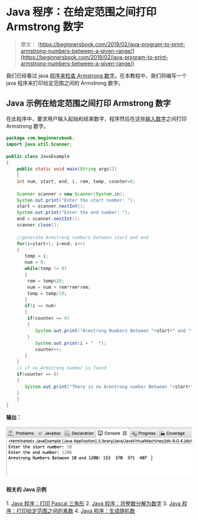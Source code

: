 # Java 程序：在给定范围之间打印 Armstrong 数字

> 原文： [https://beginnersbook.com/2019/02/java-program-to-print-armstrong-numbers-between-a-given-range/](https://beginnersbook.com/2019/02/java-program-to-print-armstrong-numbers-between-a-given-range/)

我们已经看过 java [程序来检查 Armstrong 数字](https://beginnersbook.com/2017/09/java-program-to-check-armstrong-number/)。在本教程中，我们将编写一个 java 程序来打印给定范围之间的 Armstrong 数字。

## Java 示例在给定范围之间打印 Armstrong 数字

在此程序中，要求用户输入起始和结束数字，程序然后在这些[输入数字](https://beginnersbook.com/2014/07/java-program-to-get-input-from-user/)之间打印 Armstrong 数字。

```java
package com.beginnersbook;
import java.util.Scanner;

public class JavaExample
{
    public static void main(String args[])
    {
	int num, start, end, i, rem, temp, counter=0;

	Scanner scanner = new Scanner(System.in);
	System.out.print("Enter the start number: ");
	start = scanner.nextInt();
	System.out.print("Enter the end number: ");
	end = scanner.nextInt();
	scanner.close();

	//generate Armstrong numbers between start and end
	for(i=start+1; i<end; i++)
	{
	   temp = i;
	   num = 0;
	   while(temp != 0)
	   {
		rem = temp%10;
		num = num + rem*rem*rem;
		temp = temp/10;
	   }
	   if(i == num)
	   {
		if(counter == 0)
		{
		   System.out.print("Armstrong Numbers Between "+start+" and "+end+": ");
		}
		   System.out.print(i + "  ");
		   counter++;
	   }
	}
	// if no Armstrong number is found
	if(counter == 0)
	{
	   System.out.print("There is no Armstrong number Between "+start+" and "+end);
	}
    }
}
```

**输出：**

![Java program to Print Armstrong numbers between a given range](img/736a60a8d022c99ad2057d6d457f0a25.jpg)

#### 相关的 Java 示例

1\. [Java 程序：打印 Pascal 三角形](https://beginnersbook.com/2019/02/java-program-to-print-pascal-triangle/)
2\. [Java 程序：将整数分解为数字](https://beginnersbook.com/2019/02/java-program-to-break-integer-into-digits/)
3\. [Java 程序：打印给定范围之间的素数](https://beginnersbook.com/2014/01/java-program-to-display-prime-numbers/)
4\. [Java 程序：生成随机数](https://beginnersbook.com/2014/04/java-program-to-generate-random-number-example/)